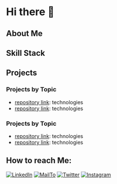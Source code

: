 <h1>Hi there 👋</h1>

<!--
- Im currently working on...
- Im currently learning...
- Im looking to collaborate on...
- Im looking for help with...
- Ask me about...

-->

<h2>About Me</h2>
<h2>Skill Stack</h2>
<h2>Projects</h2>
<h3>Projects by Topic</h3>
<ul>
    <li><a target='_blank' href='#'>repository link</a>: technologies</li>
    <li><a target='_blank' href='#'>repository link</a>: technologies</li>
</ul>
<h3>Projects by Topic</h3>
<ul>
    <li><a target='_blank' href='#'>repository link</a>: technologies</li>
    <li><a target='_blank' href='#'>repository link</a>: technologies</li>
</ul>
<h2>How to reach Me:</h2>


[![LinkedIn](https://skillicons.dev/icons?i=linkedin)](https://www.linkedin.com/in/santiago-reyes-257778283/)
[![MailTo](https://skillicons.dev/icons?i=gmail)](mailto:santiagorm.oficial@gmail.com?subject=Let's%20Work%20Together)
[![Twitter](https://skillicons.dev/icons?i=twitter)](https://x.com/SantiagoRM861)
[![Instagram](https://skillicons.dev/icons?i=instagram)](https://www.instagram.com/santiago.reyes861/)
    



